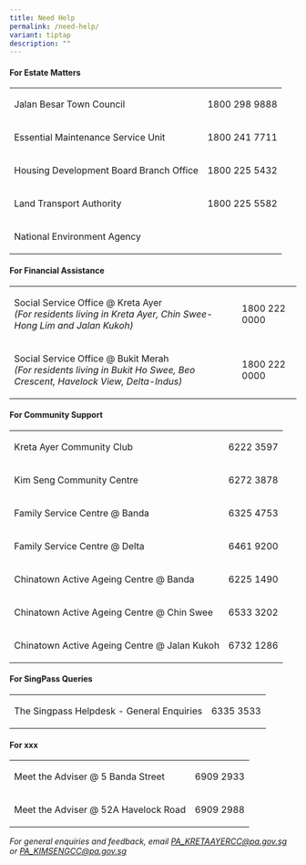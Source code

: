 ```yaml
---
title: Need Help
permalink: /need-help/
variant: tiptap
description: ""
---
```

<h4><strong>For Estate Matters</strong></h4>
<table style="minWidth: 50px">
<colgroup>
<col>
<col>
</colgroup>
<tbody>
<tr>
<td rowspan="1" colspan="1">
<p>Jalan Besar Town Council</p>
</td>
<td rowspan="1" colspan="1">
<p>1800 298 9888</p>
</td>
</tr>
<tr>
<td rowspan="1" colspan="1">
<p>Essential Maintenance Service Unit</p>
</td>
<td rowspan="1" colspan="1">
<p>1800 241 7711</p>
</td>
</tr>
<tr>
<td rowspan="1" colspan="1">
<p>Housing Development Board Branch Office</p>
</td>
<td rowspan="1" colspan="1">
<p>1800 225 5432</p>
</td>
</tr>
<tr>
<td rowspan="1" colspan="1">
<p>Land Transport Authority</p>
</td>
<td rowspan="1" colspan="1">
<p>1800 225 5582</p>
</td>
</tr>
<tr>
<td rowspan="1" colspan="1">
<p>National Environment Agency</p>
</td>
<td rowspan="1" colspan="1">
<p></p>
</td>
</tr>
</tbody>
</table>
<h4><strong>For Financial Assistance</strong></h4>
<table style="minWidth: 50px">
<colgroup>
<col>
<col>
</colgroup>
<tbody>
<tr>
<td rowspan="1" colspan="1">
<p>Social Service Office @ Kreta Ayer
<br><em>(For residents living in Kreta Ayer, Chin Swee-Hong Lim and Jalan Kukoh)</em>
</p>
</td>
<td rowspan="1" colspan="1">
<p>1800 222 0000</p>
</td>
</tr>
<tr>
<td rowspan="1" colspan="1">
<p>Social Service Office @ Bukit Merah
<br><em>(For residents living in Bukit Ho Swee, Beo Crescent, Havelock View, Delta-Indus)</em>
</p>
</td>
<td rowspan="1" colspan="1">
<p>1800 222 0000</p>
</td>
</tr>
</tbody>
</table>
<h4><strong>For Community Support</strong></h4>
<table style="minWidth: 50px">
<colgroup>
<col>
<col>
</colgroup>
<tbody>
<tr>
<td rowspan="1" colspan="1">
<p>Kreta Ayer Community Club</p>
</td>
<td rowspan="1" colspan="1">
<p>6222 3597</p>
</td>
</tr>
<tr>
<td rowspan="1" colspan="1">
<p>Kim Seng Community Centre</p>
</td>
<td rowspan="1" colspan="1">
<p>6272 3878</p>
</td>
</tr>
<tr>
<td rowspan="1" colspan="1">
<p>Family Service Centre @ Banda</p>
</td>
<td rowspan="1" colspan="1">
<p>6325 4753</p>
</td>
</tr>
<tr>
<td rowspan="1" colspan="1">
<p>Family Service Centre @ Delta</p>
</td>
<td rowspan="1" colspan="1">
<p>6461 9200</p>
</td>
</tr>
<tr>
<td rowspan="1" colspan="1">
<p>Chinatown Active Ageing Centre @ Banda</p>
</td>
<td rowspan="1" colspan="1">
<p>6225 1490</p>
</td>
</tr>
<tr>
<td rowspan="1" colspan="1">
<p>Chinatown Active Ageing Centre @ Chin Swee</p>
</td>
<td rowspan="1" colspan="1">
<p>6533 3202</p>
</td>
</tr>
<tr>
<td rowspan="1" colspan="1">
<p>Chinatown Active Ageing Centre @ Jalan Kukoh</p>
</td>
<td rowspan="1" colspan="1">
<p>6732 1286</p>
</td>
</tr>
</tbody>
</table>
<h4><strong>For SingPass Queries</strong></h4>
<table style="minWidth: 50px">
<colgroup>
<col>
<col>
</colgroup>
<tbody>
<tr>
<td rowspan="1" colspan="1">
<p>The Singpass Helpdesk - General Enquiries</p>
</td>
<td rowspan="1" colspan="1">
<p>6335 3533</p>
</td>
</tr>
</tbody>
</table>
<h4><strong>For xxx</strong></h4>
<table style="minWidth: 50px">
<colgroup>
<col>
<col>
</colgroup>
<tbody>
<tr>
<td rowspan="1" colspan="1">
<p>Meet the Adviser @ 5 Banda Street</p>
</td>
<td rowspan="1" colspan="1">
<p>6909 2933</p>
</td>
</tr>
<tr>
<td rowspan="1" colspan="1">
<p>Meet the Adviser @ 52A Havelock Road</p>
</td>
<td rowspan="1" colspan="1">
<p>6909 2988</p>
</td>
</tr>
</tbody>
</table>
<p><em>For general enquiries and feedback, email <a href="mailto:PA_KRETAAYERCC@pa.gov.sg" rel="noopener noreferrer nofollow" target="_blank">PA_KRETAAYERCC@pa.gov.sg</a> or <a href="mailto:PA_KIMSENGCC@pa.gov.sg" rel="noopener noreferrer nofollow" target="_blank">PA_KIMSENGCC@pa.gov.sg</a></em>
</p>
